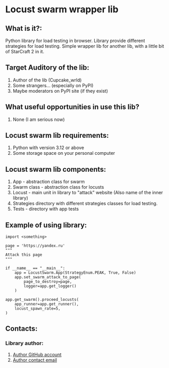 # Locust swarm wrapper lib

## What is it?:

Python library for load testing in browser. Library provide different strategies for load testing.
Simple wrapper lib for another lib, with a little bit of StarCraft 2 in it.

## Target Auditory of the lib:

1. Author of the lib (Cupcake_wrld)
2. Some strangers... (especially on PyPI)
3. Maybe moderators on PyPI site (if they exist)

## What useful opportunities in use this lib?

1. None (I am serious now)

## Locust swarm lib requirements:

1. Python with version 3.12 or above
2. Some storage space on your personal computer

## Locust swarm lib components:

1. App - abstraction class for swarm
2. Swarm class - abstraction class for locusts
3. Locust - main unit in library to "attack" website (Also name of the inner library)
4. Strategies directory with different strategies classes for load testing.
5. Tests - directory with app tests

## Example of using library:

    import <something>    

    page = 'https://yandex.ru'
    """
    Attack this page
    """
    
    if __name__ == "__main__":
        app = LocustSwarm.App(StrategyEnum.PEAK, True, False)
        app.set_swarm_attack_to_page(
            page_to_destroy=page,
            logger=app.get_logger()
        )

    app.get_swarm().proceed_locusts(
        app_runner=app.get_runner(),
        locust_spawn_rate=5,
    )

## Contacts:

### Library author:

1. [Author GitHub account](https://github.com/bob-jacka)
2. [Author contact email](mailto:ccaatt63@gmail.com)